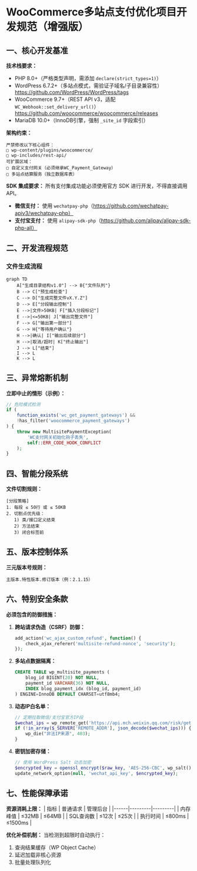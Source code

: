 # WooCommerce多站点支付优化项目开发规范（增强版）

## 一、核心开发基准
**技术栈要求：**
- PHP 8.0+（严格类型声明，需添加 `declare(strict_types=1)`）
- WordPress 6.7.2+（多站点模式，需验证子域名/子目录兼容性）https://github.com/WordPress/WordPress/tags
- WooCommerce 9.7+（REST API v3，适配 `WC_Webhook::set_delivery_url()`）https://github.com/woocommerce/woocommerce/releases
- MariaDB 10.0+（InnoDB引擎，强制 `_site_id` 字段索引）

**架构约束：**
```text
严禁修改以下核心组件：
▢ wp-content/plugins/woocommerce/
▢ wp-includes/rest-api/
可扩展区域：
▢ 自定义支付网关（必须继承WC_Payment_Gateway）
▢ 多站点结算服务（独立数据库表）
```

**SDK 集成要求：**
所有支付集成功能必须使用官方 SDK 进行开发，不得直接调用 API。
- **微信支付：** 使用 `wechatpay-php`（https://github.com/wechatpay-apiv3/wechatpay-php）
- **支付宝支付：** 使用 `alipay-sdk-php`（https://github.com/alipay/alipay-sdk-php-all）

## 二、开发流程规范
### 文件生成流程
```mermaid
graph TD
    A["生成目录结构v1.0"] --> B{"文件队列"}
    B --> C["预生成检查"]
    C --> D["生成完整文件vX.Y.Z"]
    D --> E["分段输出控制"]
    E -->|文件>50KB| F["插入分段标记"]
    E -->|<=50KB| J["输出完整文件"]
    F --> G["输出第一部分"]
    G --> H{"等待用户确认"}
    H -->|确认| I["输出后续部分"]
    H -->|取消/超时| K["终止输出"]
    J --> L["结束"]
    I --> L
    K --> L
```

## 三、异常熔断机制
**立即中止的情形（示例）：**
```php
// 危险模式检测
if (
    function_exists('wc_get_payment_gateways') &&
    !has_filter('woocommerce_payment_gateways')
) {
    throw new MultisitePaymentException(
        'WC支付网关初始化钩子丢失',
        self::ERR_CODE_HOOK_CONFLICT
    );
}
```

## 四、智能分段系统
**文件切割规则：**
```text
[分段策略]
1. 每段 ≤ 50行 或 ≤ 50KB
2. 切割点优先级：
   1) 类/接口定义结束
   2) 方法结束
   3) 闭合标签前
```

## 五、版本控制体系
**三元版本号规则：**
```text
主版本.特性版本.修订版本（例：2.1.15）
```

## 六、特别安全条款
**必须包含的防御措施：**
1. **跨站请求伪造（CSRF）防御：**
   ```php
   add_action('wc_ajax_custom_refund', function() {
       check_ajax_referer('multisite-refund-nonce', 'security');
   });
   ```
2. **多站点数据隔离：**
   ```sql
   CREATE TABLE wp_multisite_payments (
       blog_id BIGINT(20) NOT NULL,
       payment_id VARCHAR(36) NOT NULL,
       INDEX blog_payment_idx (blog_id, payment_id)
   ) ENGINE=InnoDB DEFAULT CHARSET=utf8mb4;
   ```
3. **动态IP白名单：**  
   ```php
   // 定期拉取微信/支付宝官方IP段
   $wechat_ips = wp_remote_get('https://api.mch.weixin.qq.com/risk/getprotectedip');
   if (!in_array($_SERVER['REMOTE_ADDR'], json_decode($wechat_ips))) {
       wp_die("非法IP来源", 403);
   }
   ```

4. **密钥加密存储：**  
   ```php
   // 使用 WordPress Salt 动态加密
   $encrypted_key = openssl_encrypt($raw_key, 'AES-256-CBC', wp_salt());
   update_network_option(null, 'wechat_api_key', $encrypted_key);
   ```

## 七、性能保障承诺
**资源消耗上限：**
| 指标 | 普通请求 | 管理后台 |
|------|---------|---------|
| 内存峰值 | ≤32MB | ≤64MB |
| SQL查询数 | ≤12次 | ≤25次 |
| 执行时间 | ≤800ms | ≤1500ms |

**优化补偿机制：**
当检测到超限时自动执行：
1. 查询结果缓存（WP Object Cache）
2. 延迟加载非核心资源
3. 批量处理队列化

